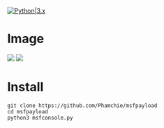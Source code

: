  [![Python|3.x](https://img.shields.io/badge/python-3.x-yellow.svg)](https://www.python.org/)
# Image
<img src="https://i.imgur.com/E1jXPmO.png">
<img src="https://raw.githubusercontent.com/Phamchie/GhostManSec/main/img/Screenshot_2023-08-11-21-05-09-43.jpg">

# Install
```
git clone https://github.com/Phamchie/msfpayload
cd msfpayload
python3 msfconsole.py
```
